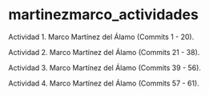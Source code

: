 # martinezmarco_actividades

Actividad 1. Marco Martínez del Álamo (Commits 1 - 20).

Actividad 2. Marco Martínez del Álamo (Commits 21 - 38).

Actividad 3. Marco Martínez del Álamo (Commits 39 - 56).

Actividad 4. Marco Martínez del Álamo (Commits 57 - 61).
